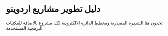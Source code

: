 # دليل تطوير مشاريع اردوينو


تجدون هنا الشيفرة المصدرية ومخطط الدائرة الالكترونية لكل مشروع بالاضافة للمكتبات البرمجية المستخدمة
